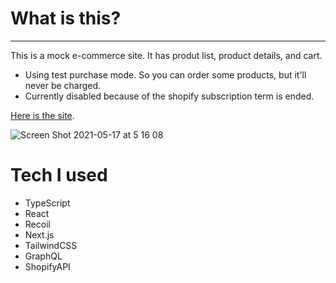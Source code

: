 # What is this?
---
This is a mock e-commerce site. It has produt list, product details, and cart.
* Using test purchase mode. So you can order some products, but it'll never be charged.
* Currently disabled because of the shopify subscription term is ended.

 [Here is the site](https://next-shopify-mock-store.vercel.app/).

![Screen Shot 2021-05-17 at 5 16 08](https://user-images.githubusercontent.com/45124890/118411342-0bf4a500-b6cf-11eb-8956-deb1aac17c17.png)



# Tech I used
- TypeScript
- React
- Recoil
- Next.js
- TailwindCSS
- GraphQL
- ShopifyAPI
